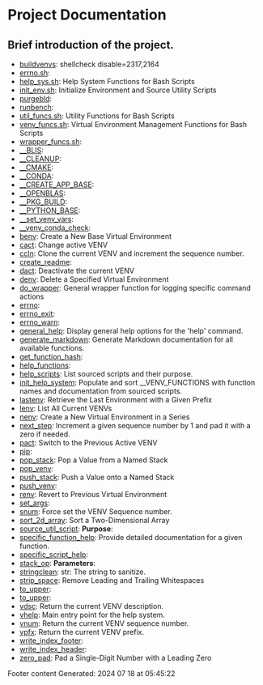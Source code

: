# Project Documentation
## Brief introduction of the project.
- [buildvenvs](/docs/shdoc/bin/scripts/buildvenvs.md): shellcheck disable=2317,2164
- [errno.sh](/docs/shdoc/bin/shinclude/scripts/errno.sh.md): 
- [help_sys.sh](/docs/shdoc/bin/shinclude/scripts/help_sys.sh.md): Help System Functions for Bash Scripts
- [init_env.sh](/docs/shdoc/bin/shinclude/scripts/init_env.sh.md): Initialize Environment and Source Utility Scripts
- [purgebld](/docs/shdoc/bin/scripts/purgebld.md): 
- [runbench](/docs/shdoc/bin/scripts/runbench.md): 
- [util_funcs.sh](/docs/shdoc/bin/shinclude/scripts/util_funcs.sh.md): Utility Functions for Bash Scripts
- [venv_funcs.sh](/docs/shdoc/bin/shinclude/scripts/venv_funcs.sh.md): Virtual Environment Management Functions for Bash Scripts
- [wrapper_funcs.sh](/docs/shdoc/bin/shinclude/scripts/wrapper_funcs.sh.md): 
- [__BLIS](/docs/shdoc/bin/functions/__BLIS.md): 
- [__CLEANUP](/docs/shdoc/bin/functions/__CLEANUP.md): 
- [__CMAKE](/docs/shdoc/bin/functions/__CMAKE.md): 
- [__CONDA](/docs/shdoc/bin/functions/__CONDA.md): 
- [__CREATE_APP_BASE](/docs/shdoc/bin/functions/__CREATE_APP_BASE.md): 
- [__OPENBLAS](/docs/shdoc/bin/functions/__OPENBLAS.md): 
- [__PKG_BUILD](/docs/shdoc/bin/functions/__PKG_BUILD.md): 
- [__PYTHON_BASE](/docs/shdoc/bin/functions/__PYTHON_BASE.md): 
- [__set_venv_vars](/docs/shdoc/bin/shinclude/functions/__set_venv_vars.md): 
- [__venv_conda_check](/docs/shdoc/bin/shinclude/functions/__venv_conda_check.md): 
- [benv](/docs/shdoc/bin/shinclude/functions/benv.md): Create a New Base Virtual Environment
- [cact](/docs/shdoc/bin/shinclude/functions/cact.md): Change active VENV
- [ccln](/docs/shdoc/bin/shinclude/functions/ccln.md): Clone the current VENV and increment the sequence number.
- [create_readme](/docs/shdoc/bin/shinclude/functions/create_readme.md): 
- [dact](/docs/shdoc/bin/shinclude/functions/dact.md): Deactivate the current VENV
- [denv](/docs/shdoc/bin/shinclude/functions/denv.md): Delete a Specified Virtual Environment
- [do_wrapper](/docs/shdoc/bin/shinclude/functions/do_wrapper.md): General wrapper function for logging specific command actions
- [errno](/docs/shdoc/bin/shinclude/functions/errno.md): 
- [errno_exit](/docs/shdoc/bin/shinclude/functions/errno_exit.md): 
- [errno_warn](/docs/shdoc/bin/shinclude/functions/errno_warn.md): 
- [general_help](/docs/shdoc/bin/shinclude/functions/general_help.md): Display general help options for the 'help' command.
- [generate_markdown](/docs/shdoc/bin/shinclude/functions/generate_markdown.md): Generate Markdown documentation for all available functions.
- [get_function_hash](/docs/shdoc/bin/shinclude/functions/get_function_hash.md): 
- [help_functions](/docs/shdoc/bin/shinclude/functions/help_functions.md): 
- [help_scripts](/docs/shdoc/bin/shinclude/functions/help_scripts.md): List sourced scripts and their purpose.
- [init_help_system](/docs/shdoc/bin/shinclude/functions/init_help_system.md): Populate and sort __VENV_FUNCTIONS with function names and documentation from sourced scripts.
- [lastenv](/docs/shdoc/bin/shinclude/functions/lastenv.md): Retrieve the Last Environment with a Given Prefix
- [lenv](/docs/shdoc/bin/shinclude/functions/lenv.md): List All Current VENVs
- [nenv](/docs/shdoc/bin/shinclude/functions/nenv.md): Create a New Virtual Environment in a Series
- [next_step](/docs/shdoc/bin/shinclude/functions/next_step.md): Increment a given sequence number by 1 and pad it with a zero if needed.
- [pact](/docs/shdoc/bin/shinclude/functions/pact.md): Switch to the Previous Active VENV
- [pip](/docs/shdoc/bin/shinclude/functions/pip.md): 
- [pop_stack](/docs/shdoc/bin/shinclude/functions/pop_stack.md): Pop a Value from a Named Stack
- [pop_venv](/docs/shdoc/bin/shinclude/functions/pop_venv.md): 
- [push_stack](/docs/shdoc/bin/shinclude/functions/push_stack.md): Push a Value onto a Named Stack
- [push_venv](/docs/shdoc/bin/shinclude/functions/push_venv.md): 
- [renv](/docs/shdoc/bin/shinclude/functions/renv.md): Revert to Previous Virtual Environment
- [set_args](/docs/shdoc/bin/functions/set_args.md): 
- [snum](/docs/shdoc/bin/shinclude/functions/snum.md): Force set the VENV Sequence number.
- [sort_2d_array](/docs/shdoc/bin/shinclude/functions/sort_2d_array.md): Sort a Two-Dimensional Array
- [source_util_script](/docs/shdoc/bin/shinclude/functions/source_util_script.md): **Purpose**: 
- [specific_function_help](/docs/shdoc/bin/shinclude/functions/specific_function_help.md): Provide detailed documentation for a given function.
- [specific_script_help](/docs/shdoc/bin/shinclude/functions/specific_script_help.md): 
- [stack_op](/docs/shdoc/bin/shinclude/functions/stack_op.md): **Parameters**:
- [stringclean](/docs/shdoc/bin/shinclude/functions/stringclean.md): str: The string to sanitize.
- [strip_space](/docs/shdoc/bin/shinclude/functions/strip_space.md): Remove Leading and Trailing Whitespaces
- [to_upper](/docs/shdoc/bin/shinclude/functions/to_upper.md): 
- [to_upper](/docs/shdoc/bin/shinclude/functions/to_upper.md): 
- [vdsc](/docs/shdoc/bin/shinclude/functions/vdsc.md): Return the current VENV description.
- [vhelp](/docs/shdoc/bin/shinclude/functions/vhelp.md): Main entry point for the help system.
- [vnum](/docs/shdoc/bin/shinclude/functions/vnum.md): Return the current VENV sequence number.
- [vpfx](/docs/shdoc/bin/shinclude/functions/vpfx.md): Return the current VENV prefix.
- [write_index_footer](/docs/shdoc/bin/shinclude/functions/write_index_footer.md): 
- [write_index_header](/docs/shdoc/bin/shinclude/functions/write_index_header.md): 
- [zero_pad](/docs/shdoc/bin/shinclude/functions/zero_pad.md): Pad a Single-Digit Number with a Leading Zero

Footer content
Generated: 2024 07 18 at 05:45:22
